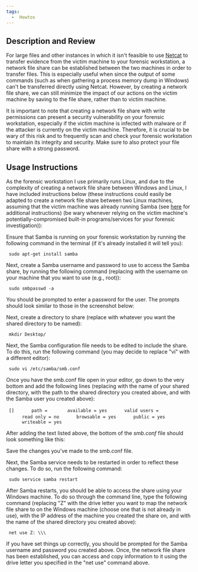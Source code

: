 ```yaml
---
tags:
  -  Howtos
---
```

## Description and Review

For large files and other instances in which it isn't feasible to use
[Netcat](netcat.md) to transfer evidence from the victim machine
to your forensic workstation, a network file share can be established
between the two machines in order to transfer files. This is especially
useful when since the output of some commands (such as when gathering a
process memory dump in Windows) can't be transferred directly using
Netcat. However, by creating a network file share, we can still minimize
the impact of our actions on the victim machine by saving to the file
share, rather than to victim machine.

It is important to note that creating a network file share with write
permissions can present a security vulnerability on your forensic
workstation, especially if the victim machine is infected with malware
or if the attacker is currently on the victim machine. Therefore, it is
crucial to be wary of this risk and to frequently scan and check your
forensic workstation to maintain its integrity and security. Make sure
to also protect your file share with a strong password.

## Usage Instructions

As the forensic workstation I use primarily runs Linux, and due to the
complexity of creating a network file share between Windows and Linux, I
have included instructions below (these instructions could easily be
adapted to create a network file share between two Linux machines,
assuming that the victim machine was already running Samba (see
[here](https://www.howtogeek.com/176471/how-to-share-files-between-windows-and-linux/)
for additional instructions) (be wary whenever relying on the victim
machine's potentially-compromised built-in programs/services for your
forensic investigation)):

Ensure that Samba is running on your forensic workstation by running the
following command in the terminal (if it's already installed it will
tell you):

` sudo apt-get install samba`

Next, create a Samba username and password to use to access the Samba
share, by running the following command (replacing <username> with the
username on your machine that you want to use (e.g., root)):

` sudo smbpasswd -a `<username>

You should be prompted to enter a password for the user. The prompts
should look similar to those in the screenshot below:

Next, create a directory to share (replace <share> with whatever you
want the shared directory to be named):

` mkdir Desktop/`<share>

Next, the Samba configuration file needs to be edited to include the
share. To do this, run the following command (you may decide to replace
"vi" with a different editor):

` sudo vi /etc/samba/smb.conf`

Once you have the smb.conf file open in your editor, go down to the very
bottom and add the following lines (replacing <share> with the name of
your shared directory, <pathToShare> with the path to the shared
directory you created above, and <user> with the Samba user you created
above):

` [`<share>`]`
`      path = `<pathToShare>
`      available = yes`
`      valid users = `<user>
`      read only = no`
`      browsable = yes`
`      public = yes`
`      writeable = yes`

After adding the text listed above, the bottom of the *smb.conf* file
should look something like this:

Save the changes you've made to the smb.conf file.

Next, the Samba service needs to be restarted in order to reflect these
changes. To do so, run the following command:

` sudo service samba restart`

After Samba restarts, you should be able to access the share using your
Windows machine. To do so through the command line, type the following
command (replacing "Z" with the drive letter you want to map the network
file share to on the Windows machine (choose one that is not already in
use), <sharingMachineIPAddress> with the IP address of the machine you
created the share on, and <share> with the name of the shared directory
you created above):

` net use Z: \\`<sharingMachineIPAddress>`\`<share>

If you have set things up correctly, you should be prompted for the
Samba username and password you created above. Once, the network file
share has been established, you can access and copy information to it
using the drive letter you specified in the "net use" command above.
